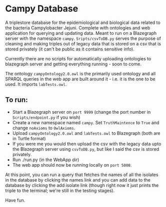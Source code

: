 # Campy Database
A triplestore database for the epidemiological and biological data related to the bacteria Campylobacter Jejuni. 
Complete with ontologies and web application for querying and updating data.
Meant to run on a Blazegraph server with the namespace `campy`.
`Sripts/csvToDB.py` serves the purpose of cleaning and making triples out of legacy data that is stored on a csv
that is stored privately (it can't be public as it contains sensitive info).

Currently there are no scripts for automatically uploading ontologies to blazegraph server and
getting everything running - soon to come.

The ontology `campyOntology2.0.owl` is the primarily used ontology and all SPARQL queries in the web app are built
around it - i.e. it is the one to be used. It imports `labTests.owl`. 

## To run:
- Start a Blazegraph server on `port 9999` (change the port number in `Scripts/endpoint.py` if you wish)
- Create a new namespace named `campy`. Set `TruthMaintence` to `True` and change `noAxioms` to `OwlAxioms`.
- Upload `campyOntology2.0.owl` and `labTests.owl` to Blazegraph (both are in Turtle format)
- If you were me you would then upload the csv with the legacy data upto the Blazegraph server using
  `csvToDB.py`, but like I said the csv is stored privately.
- Run ./run.py (in the WebApp dir)
- The web app should now be running locally on `port 5000`.

At this point, you can run a query that fetches the names of all the isolates in the database by clicking the names 
link and you can add data to the database by clicking the add isolate link (though right now it just prints the 
triple to the terminal; we're still in the testing stages).

Have fun.


